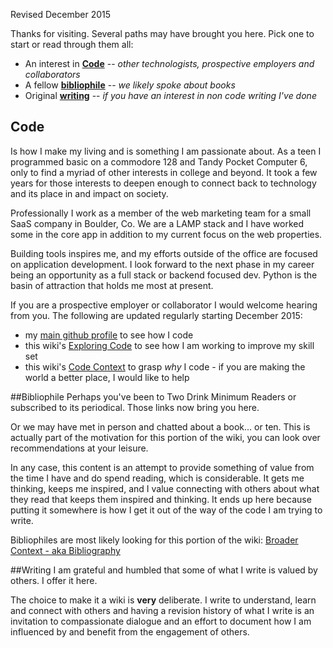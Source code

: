 Revised December 2015

Thanks for visiting. Several paths may have brought you here. Pick one to start or read through them all:
- An interest in [**Code**](https://github.com/michaeldayreads/0_autodidact/wiki/ii.0-Overview-of-the-wiki#code) -- _other technologists, prospective employers and collaborators_
- A fellow [**bibliophile**](https://github.com/michaeldayreads/0_autodidact/wiki/ii.0-Overview-of-the-wiki#bibliophile) -- _we likely spoke about books_
- Original [**writing**](https://github.com/michaeldayreads/0_autodidact/wiki/ii.0-Overview-of-the-wiki#writing) -- _if you have an interest in non code writing I've done_

## Code
Is how I make my living and is something I am passionate about. As a teen I programmed basic on a commodore 128 and Tandy Pocket Computer 6, only to find a myriad of other interests in college and beyond. It took a few years for those interests to deepen enough to connect back to technology and its place in and impact on society. 

Professionally I work as a member of the web marketing team for a small SaaS company in Boulder, Co. We are a LAMP stack and I have worked some in the core app in addition to my current focus on the web properties.

Building tools inspires me, and my efforts outside of the office are focused on application development. I look forward to the next phase in my career being an opportunity as a full stack or backend focused dev. Python is the basin of attraction that holds me most at present.

If you are a prospective employer or collaborator I would welcome hearing from you. The following are updated regularly starting December 2015:
* my [main github profile](https://github.com/michaeldayreads) to see how I code
* this wiki's [Exploring Code](https://github.com/michaeldayreads/0_autodidact/wiki/0-Sources-Exploring-Code) to see how I am working to improve my skill set
* this wiki's [Code Context](https://github.com/michaeldayreads/0_autodidact/wiki/1-Code-Context-Sources) to grasp _why_ I code - if you are making the world a better place, I would like to help

##Bibliophile
Perhaps you've been to Two Drink Minimum Readers or subscribed to its periodical. Those links now bring you here. 

Or we may have met in person and chatted about a book... or ten. This is actually part of the motivation for this portion of the wiki, you can look over recommendations at your leisure. 

In any case, this content is an attempt to provide something of value from the time I have and do spend reading, which is considerable. It gets me thinking, keeps me inspired, and I value connecting with others about what they read that keeps them inspired and thinking. It ends up here because putting it somewhere is how I get it out of the way of the code I am trying to write.

Bibliophiles are most likely looking for this portion of the wiki:
[Broader Context - aka Bibliography](https://github.com/michaeldayreads/0_autodidact/wiki/a.-Broader-Context)

##Writing
I am grateful and humbled that some of what I write is valued by others. I offer it here. 

The choice to make it a wiki is **very** deliberate. I write to understand, learn and connect with others and having a revision history of what I write is an invitation to compassionate dialogue and an effort to document how I am influenced by and benefit from the engagement of others.